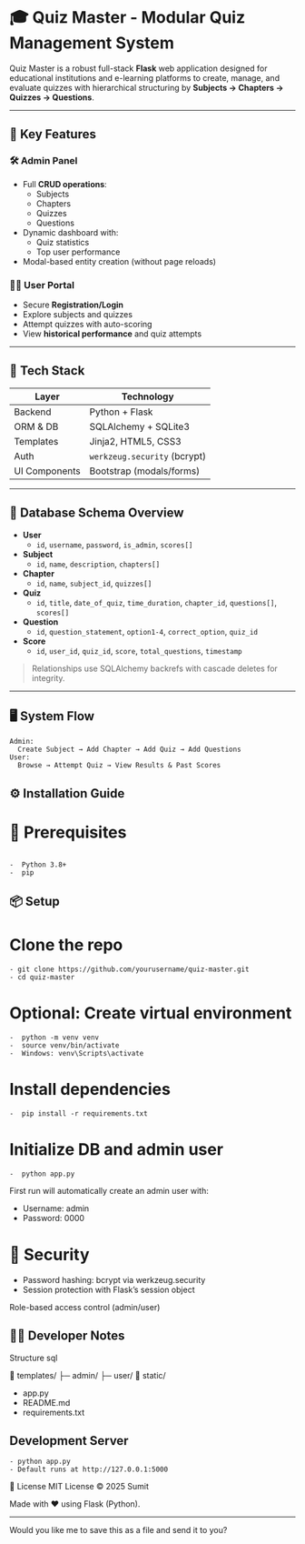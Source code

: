 # 🎓 Quiz Master - Modular Quiz Management System

Quiz Master is a robust full-stack **Flask** web application designed for educational institutions and e-learning platforms to create, manage, and evaluate quizzes with hierarchical structuring by **Subjects → Chapters → Quizzes → Questions**.

---

## 🚀 Key Features

### 🛠 Admin Panel
- Full **CRUD operations**:
  - Subjects
  - Chapters
  - Quizzes
  - Questions
- Dynamic dashboard with:
  - Quiz statistics
  - Top user performance
- Modal-based entity creation (without page reloads)

### 👨‍🎓 User Portal
- Secure **Registration/Login**
- Explore subjects and quizzes
- Attempt quizzes with auto-scoring
- View **historical performance** and quiz attempts

---

## 🧰 Tech Stack

| Layer         | Technology                 |
|--------------|----------------------------|
| Backend       | Python + Flask             |
| ORM & DB      | SQLAlchemy + SQLite3       |
| Templates     | Jinja2, HTML5, CSS3        |
| Auth          | `werkzeug.security` (bcrypt) |
| UI Components | Bootstrap (modals/forms)   |

---

## 🧬 Database Schema Overview

- **User**
  - `id`, `username`, `password`, `is_admin`, `scores[]`
- **Subject**
  - `id`, `name`, `description`, `chapters[]`
- **Chapter**
  - `id`, `name`, `subject_id`, `quizzes[]`
- **Quiz**
  - `id`, `title`, `date_of_quiz`, `time_duration`, `chapter_id`, `questions[]`, `scores[]`
- **Question**
  - `id`, `question_statement`, `option1-4`, `correct_option`, `quiz_id`
- **Score**
  - `id`, `user_id`, `quiz_id`, `score`, `total_questions`, `timestamp`

> Relationships use SQLAlchemy backrefs with cascade deletes for integrity.

---

## 🖥️ System Flow

```plaintext
Admin:
  Create Subject → Add Chapter → Add Quiz → Add Questions
User:
  Browse → Attempt Quiz → View Results & Past Scores
```
## ⚙️ Installation Guide
# 🐍 Prerequisites
```plaintext

-  Python 3.8+
-  pip
```
##  📦 Setup
# Clone the repo

```plaintext
- git clone https://github.com/yourusername/quiz-master.git
- cd quiz-master
```

# Optional: Create virtual environment

```plaintext
-  python -m venv venv
-  source venv/bin/activate
-  Windows: venv\Scripts\activate
```
 

# Install dependencies

```plaintext
-  pip install -r requirements.txt
```

# Initialize DB and admin user
```plaintext
-  python app.py
```

First run will automatically create an admin user with:

- Username: admin
- Password: 0000

# 🔐 Security
- Password hashing: bcrypt via werkzeug.security
- Session protection with Flask’s session object

Role-based access control (admin/user)

## 👨‍💻 Developer Notes
Structure
sql

📁 templates/
   ├─ admin/
   ├─ user/
📁 static/
- app.py
- README.md
- requirements.txt

## Development Server

```plaintext
- python app.py
- Default runs at http://127.0.0.1:5000
```

📃 License
MIT License © 2025 Sumit

Made with ❤️ using Flask (Python).

---

Would you like me to save this as a file and send it to you?
